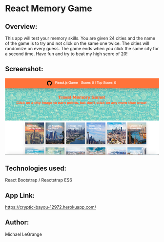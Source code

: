 # React Memory Game

## Overview: 

This app will test your memory skills. You are given 24 cities and the name of the game is to try and not click on the same one twice. The cities will randomize on every guess. The game ends when you click the same city for a second time. Have fun and try to beat my high score of 20!

## Screenshot:

![Alt text](images/screenshot.png?raw=true "App Screenshot")

## Technologies used:

React
Bootstrap / Reactstrap
ES6

## App Link:

https://cryptic-bayou-12972.herokuapp.com/

## Author:

Michael LeGrange